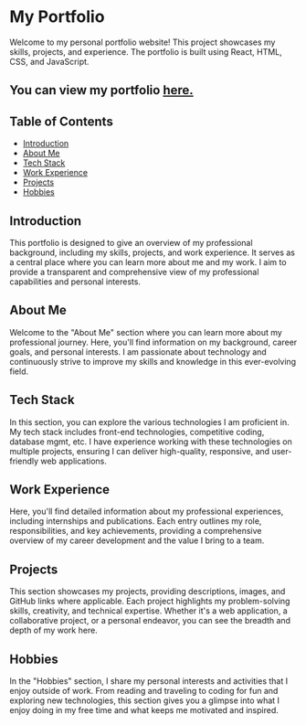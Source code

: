 # My Portfolio

Welcome to my personal portfolio website! This project showcases my skills, projects, and experience. The portfolio is built using React, HTML, CSS, and JavaScript.

## You can view my portfolio [here.](https://jattin-jaggi.vercel.app/)

## Table of Contents

- [Introduction](#introduction)
- [About Me](#about-me)
- [Tech Stack](#tech-stack)
- [Work Experience](#work-experience)
- [Projects](#projects)
- [Hobbies](#hobbies)

## Introduction

This portfolio is designed to give an overview of my professional background, including my skills, projects, and work experience. It serves as a central place where you can learn more about me and my work. I aim to provide a transparent and comprehensive view of my professional capabilities and personal interests.

## About Me

Welcome to the "About Me" section where you can learn more about my professional journey. Here, you'll find information on my background, career goals, and personal interests. I am passionate about technology and continuously strive to improve my skills and knowledge in this ever-evolving field.

## Tech Stack

In this section, you can explore the various technologies I am proficient in. My tech stack includes front-end technologies, competitive coding, database mgmt, etc. I have experience working with these technologies on multiple projects, ensuring I can deliver high-quality, responsive, and user-friendly web applications.

## Work Experience

Here, you'll find detailed information about my professional experiences, including internships and publications. Each entry outlines my role, responsibilities, and key achievements, providing a comprehensive overview of my career development and the value I bring to a team.

## Projects

This section showcases my projects, providing descriptions, images, and GitHub links where applicable. Each project highlights my problem-solving skills, creativity, and technical expertise. Whether it's a web application, a collaborative project, or a personal endeavor, you can see the breadth and depth of my work here.

## Hobbies

In the "Hobbies" section, I share my personal interests and activities that I enjoy outside of work. From reading and traveling to coding for fun and exploring new technologies, this section gives you a glimpse into what I enjoy doing in my free time and what keeps me motivated and inspired.
